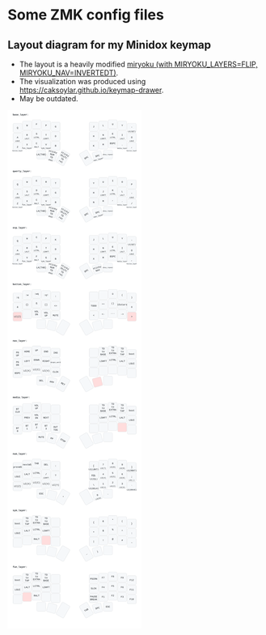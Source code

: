 # Some ZMK config files

## Layout diagram for my Minidox keymap

- The layout is a heavily modified [miryoku (with MIRYOKU_LAYERS=FLIP, MIRYOKU_NAV=INVERTEDT)](https://github.com/manna-harbour/miryoku/blob/master/data/layers/miryoku-kle-reference-flip-invertedt.png).
- The visualization was produced using <https://caksoylar.github.io/keymap-drawer>.
- May be outdated.

![Minidox keymap SVG](./minidox.svg)
